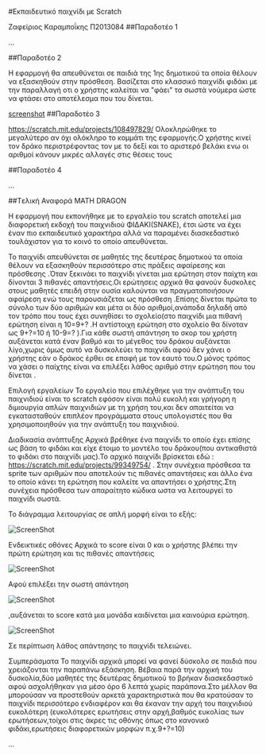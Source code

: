 ﻿#Εκπαιδευτικό παιχνίδι με Scratch

Ζαφείριος Καραμποΐκης Π2013084
##Παραδοτέο 1

...

##Παραδοτέο 2

Η εφαρμογή θα απευθύνεται σε παιδιά της 1ης δημοτικού τα οποία θέλουν να εξασκηθούν στην πρόσθεση.
Βασίζεται στο κλασσικό παιχνίδι φιδάκι με την παραλλαγή οτι ο χρήστης καλείται να "φάει" τα σωστά νούμερα ώστε 
να φτάσει στο αποτέλεσμα που του δίνεται.

[screenshot](https://raw.githubusercontent.com/courses-ionio/sw/master/projects_2016/%CE%A02013084/screenshot.png)
##Παραδοτέο 3

https://scratch.mit.edu/projects/108497829/
Ολοκληρώθηκε το μεγαλύτερο αν όχι ολόκληρο το κομμάτι της εφαρμογής.Ο χρήστης κινεί τον δράκο περιστρέφοντας τον 
με το δεξί και το αριστερό βελάκι ενω οι αριθμοί κάνουν μικρές αλλαγές στις θέσεις τους

##Παραδοτέο 4

...

##Tελική Αναφορά
MATH DRAGON 

Η εφαρμογή που εκπονήθηκε με το εργαλείο του scratch αποτελεί μια διαφορετική εκδοχή του παιχνιδιού ΦΙΔΑΚΙ(SNAKE), έτσι ώστε να έχει έναν πιο εκπαιδευτικό χαρακτήρα αλλά να παραμένει διασκεδαστικό τουλάχιστον για το κοινό το οποίο απευθύνεται.

Το παιχνίδι απευθύνεται σε μαθητές της δευτέρας δημοτικού τα οποία θέλουν να εξασκηθούν περισσότερο στις πράξεις αφαίρεσης και πρόσθεσης .Όταν ξεκινάει το παιχνίδι γίνεται μια ερώτηση στον παίχτη και δίνονται 3 πιθανές απαντήσεις.Οι ερώτησεις αρχικά θα φανούν δυσκολες στους μαθητές επειδή στην ουσία καλούνται να πραγματοποιήσουν αφαίρεση ενώ τους παρουσιάζεται ως πρόσθεση .Επίσης δίνεται πρώτα το σύνολο των δύο αριθμών και μέτα οι δύο αριθμοί,ανάποδα δηλαδή από τον τρόπο που τους έχει συνηθίσει το σχολείο(στο παιχνίδι μια πιθανή ερώτηση είναι η 10=9+? .Η αντίστοιχη ερώτηση στο σχολείο θα δίνοταν ως 9+?=10 ή 10-9=? ).Για κάθε σωστή απάντηση το σκορ του χρήστη αυξάνεται κατά έναν βαθμό και το μέγεθος του δράκου αυξάνεται λίγο,χωρις όμως αυτό να δυσκολεύει το παιχνίδι αφού δεν χάνει ο χρήστης εάν ο δράκος έρθει σε επαφή με τον εαυτό του.Ο μόνος τρόπος να χάσει ο παίχτης είναι να επιλέξει λάθος αριθμό στην ερώτηση που του δίνεται . 

Επιλογή εργαλείων
Το εργαλείο που επιλέχθηκε για την ανάπτυξη του παιχνιδιού είναι το scratch εφόσον είναι πολύ ευκολή και γρήγορη η διμιουργία απλών παιχνιδιών με τη χρήση του,και δεν απαιτείται να εγκατασταθούν επιπλέον προγράμματα στους υπολογιστές που θα χρησιμοποιηθούν για την ανάπτυξη του παιχνιδιού.

Διαδικασία ανάπτυξης
Αρχικά βρέθηκε ένα παιχνίδι το οποίο έχει επίσης ως βάση το φιδάκι και είχε έτοιμο το μοντέλο του δράκου(που αντικαθιστά το φιδάκι στο παιχνίδι μας).Το αρχικό παιχνίδι βρίσκεται εδώ : https://scratch.mit.edu/projects/99349754/ .
Στην συνέχεια πρόσθεσα τα sprite των αριθμών που αποτελούν τις πιθανές απαντήσεις και άλλο ένα το οποίο κάνει τη ερώτηση που καλείτε να απαντήσει ο χρήστης.Στη συνέχεια πρόσθεσα των απαραίτητο κώδικα ωστα να λειτουργεί το παιχνίδι σωστά.


Το διάγραμμα λειτουργίας σε απλή μορφή είναι το εξής:


![ScreenShot](chart.jpg)

Ενδεικτικές οθόνες
Αρχικά το score είναι 0 και ο χρήστης βλέπει την πρώτη ερώτηση και τις πιθανές απαντήσεις


![ScreenShot](1.jpg)

Αφού επιλέξει την σωστή απάντηση

![ScreenShot](3.jpg)

,αυξάνεται το score κατά μια μονάδα καιδίνεται μια καινούρια ερώτηση.

![ScreenShot](3.jpg)

Σε περίπτωση λάθος απάντησης τo παιχνίδι τελειώνει.




Συμπεράσματα
Το παιχνίδι αρχικά μπορεί να φανεί δύσκολο σε παιδιά που χρειάζονται την παραπάνω εξάσκηση.
Βέβαια παρά την αρχική του δυσκολία,δύο μαθητές της δευτέρας δημοτικού το βρήκαν διασκεδαστικό αφού ασχολήθηκαν για μέσο όρο 6 λεπτά χωρίς παράπονα.Στο μέλλον θα μπορούσαν να προστεθούν αρκετά χαρακτηριστικά που θα κρατούσαν το παιχνίδι περισσότερο ενδιαφέρον και θα έκαναν την αρχή του παιχνιδιού ευκολότερη (ευκολότερες ερωτήσεις στην αρχή,βαθμός ευκολίας των ερωτήσεων,τοίχοι στις άκρες τις οθόνης όπως στο κανονικό φιδάκι,ερωτήσεις διαφορετικών μορφών π.χ.9+?=10)

...
